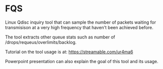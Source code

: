 # FQS
Linux Qdisc inquiry tool that can sample the number of packets waiting for transmisison at a very high frequency that haven't been achieved before.

The tool extracts other queue stats such as number of /drops/requeus/overlimits/backlog.

Tutorial on the tool usage is at: https://streamable.com/ur4ma6


Powerpoint presentation can also explain the goal of this tool and its usage.
